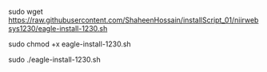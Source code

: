 sudo wget https://raw.githubusercontent.com/ShaheenHossain/installScript_01/niirwebsys1230/eagle-install-1230.sh

sudo chmod +x eagle-install-1230.sh

sudo ./eagle-install-1230.sh

